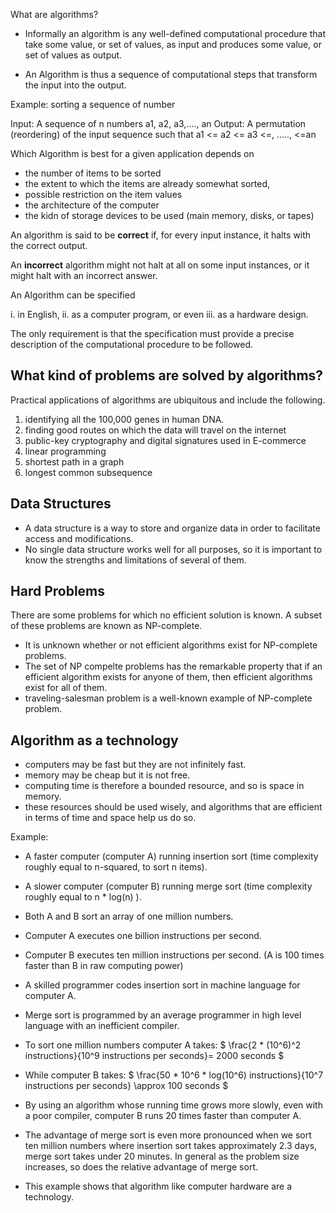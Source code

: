 What are algorithms?

-	Informally an algorithm is any well-defined computational procedure that take some value, or set of values, as input and produces some value, or set of values as output.

- An Algorithm is thus a sequence of computational steps that transform the input into the output.

Example: sorting a sequence of number

Input: A sequence of n numbers a1, a2, a3,...., an 
Output: A permutation (reordering) of the input sequence such that a1 <= a2 <= a3 <=, ....., <=an

Which Algorithm is best for a given application depends on
- the number of items to be sorted
- the extent to which the items are already somewhat sorted,
- possible restriction on the item values
- the architecture of the computer
- the kidn of storage devices to be used (main memory, disks, or tapes)

An algorithm is said to be **correct** if, for every input instance, it halts with the correct output. 

An **incorrect** algorithm might not halt at all on some input instances, or it might halt with an incorrect answer.

An Algorithm can be specified 

i. in English,
ii. as a computer program, or even 
iii. as a hardware design.

The only requirement is that the specification must provide a precise description of the computational procedure to be followed.


## What kind of problems are solved by algorithms?  

Practical applications of algorithms are ubiquitous and include the following.

1. identifying all the 100,000 genes in human DNA.
2. finding good routes on which the data will travel on the internet
3. public-key cryptography and digital signatures used in E-commerce
4. linear programming
5. shortest path in a graph
6. longest common subsequence

## Data Structures
- A data structure is a way to store and organize data in order to facilitate access and modifications.  
- No single data structure works well for all purposes, so it is important to know the strengths and limitations of several of them.

## Hard Problems

There are some problems for which no efficient solution is known. A subset of these problems are known as NP-complete.

- It is unknown whether or not efficient algorithms exist for NP-complete problems.
- The set of NP compelte problems has the remarkable property that if an efficient algorithm exists for anyone of them, then efficient algorithms exist for all of them.
- traveling-salesman problem is a well-known example of NP-complete problem.

## Algorithm as a technology
- computers may be fast but they are not infinitely fast.
- memory may be cheap but it is not free.
- computing time is therefore a bounded resource, and so is space in memory.
- these resources should be used wisely, and algorithms that are efficient in terms of time and space help us do so.

Example:
- A faster computer (computer A) running insertion sort (time complexity roughly equal to n-squared, to sort n items).
- A slower computer (computer B) running merge sort (time complexity roughly equal to n *  log(n) ).
- Both A and B sort an array of one million numbers. 
- Computer A executes one billion instructions per second.
- Computer B executes ten million instructions per second. (A is 100 times faster than B in raw computing power)
- A skilled programmer codes insertion sort in machine language for computer A.
- Merge sort is programmed by an average programmer in high level language with an inefficient compiler.
- To sort one million numbers computer A takes:
 $ \frac{2 * (10^6)^2 instructions}{10^9 instructions per seconds}= 2000 seconds $

- While computer B takes: 
$ \frac{50 * 10^6 * log(10^6) instructions}{10^7 instructions per seconds} \approx  100  seconds $

- By using an algorithm whose running time grows more slowly, even with a poor compiler, computer B runs 20 times faster than computer A.

- The advantage of merge sort is even more pronounced when we sort ten million numbers where insertion sort takes approximately 2.3 days, merge sort takes under 20 minutes. In general as the problem size increases, so does the relative advantage of merge sort.

- This example shows that algorithm like computer hardware are a technology. 
